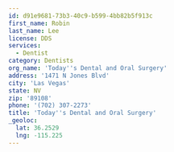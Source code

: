 ```yaml
---
id: d91e9681-73b3-40c9-b599-4bb82b5f913c
first_name: Robin
last_name: Lee
license: DDS
services:
  - Dentist
category: Dentists
org_name: 'Today''s Dental and Oral Surgery'
address: '1471 N Jones Blvd'
city: 'Las Vegas'
state: NV
zip: '89108'
phone: '(702) 307-2273'
title: 'Today''s Dental and Oral Surgery'
_geoloc:
  lat: 36.2529
  lng: -115.225
---
```

